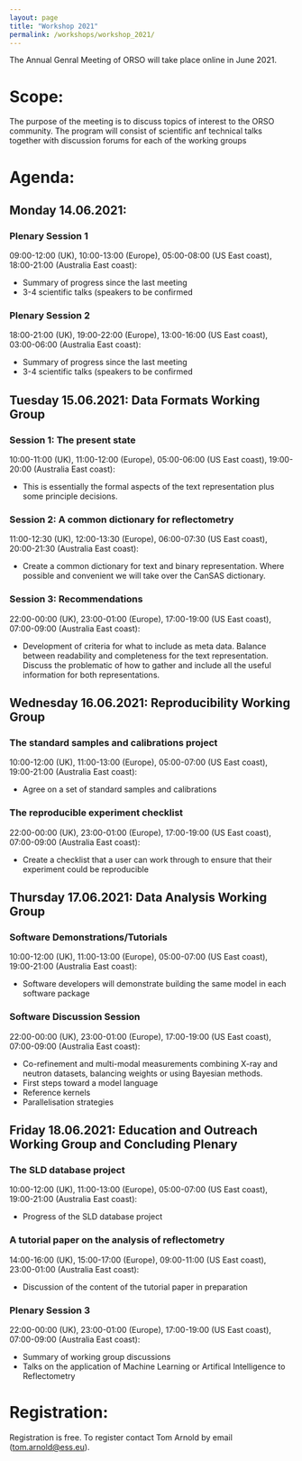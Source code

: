 ```yaml
---
layout: page
title: "Workshop 2021"
permalink: /workshops/workshop_2021/
---
```


The Annual Genral Meeting of ORSO will take place online in June 2021.

# Scope:

The purpose of the meeting is to discuss topics of interest to the ORSO community.
The program will consist of scientific anf technical talks together with discussion forums for each of the working groups

# Agenda:

## Monday 14.06.2021:
### Plenary Session 1
09:00-12:00 (UK), 10:00-13:00 (Europe), 05:00-08:00 (US East coast), 18:00-21:00 (Australia East coast):
- Summary of progress since the last meeting
- 3-4 scientific talks (speakers to be confirmed

### Plenary Session 2
18:00-21:00 (UK), 19:00-22:00 (Europe), 13:00-16:00 (US East coast), 03:00-06:00 (Australia East coast): 
- Summary of progress since the last meeting
- 3-4 scientific talks (speakers to be confirmed

## Tuesday 15.06.2021: Data Formats Working Group
### Session 1: The present state
10:00-11:00 (UK), 11:00-12:00 (Europe), 05:00-06:00 (US East coast), 19:00-20:00 (Australia East coast): 
- This is essentially the formal aspects of the text representation plus some principle decisions.

### Session 2: A common dictionary for reflectometry
11:00-12:30 (UK), 12:00-13:30 (Europe), 06:00-07:30 (US East coast), 20:00-21:30 (Australia East coast): 
- Create a common dictionary for text and binary representation. Where possible and convenient we will take over the CanSAS dictionary.

### Session 3: Recommendations
22:00-00:00 (UK), 23:00-01:00 (Europe), 17:00-19:00 (US East coast), 07:00-09:00 (Australia East coast): 
- Development of criteria for what to include as meta data. Balance between readability and completeness for the text representation. Discuss the problematic of how to gather and include all the useful information for both representations.

## Wednesday 16.06.2021: Reproducibility Working Group
### The standard samples and calibrations project
10:00-12:00 (UK), 11:00-13:00 (Europe), 05:00-07:00 (US East coast), 19:00-21:00 (Australia East coast): 
- Agree on a set of standard samples and calibrations

### The reproducible experiment checklist
22:00-00:00 (UK), 23:00-01:00 (Europe), 17:00-19:00 (US East coast), 07:00-09:00 (Australia East coast): 
- Create a checklist that a user can work through to ensure that their experiment could be reproducible

## Thursday 17.06.2021: Data Analysis Working Group
### Software Demonstrations/Tutorials
10:00-12:00 (UK), 11:00-13:00 (Europe), 05:00-07:00 (US East coast), 19:00-21:00 (Australia East coast): 
- Software developers will demonstrate building the same model in each software package

### Software Discussion Session 
22:00-00:00 (UK), 23:00-01:00 (Europe), 17:00-19:00 (US East coast), 07:00-09:00 (Australia East coast): 
- Co-refinement and multi-modal measurements combining X-ray and neutron datasets, balancing weights or using Bayesian methods.
- First steps toward a model language
- Reference kernels
- Parallelisation strategies

## Friday 18.06.2021: Education and Outreach Working Group and Concluding Plenary
### The SLD database project
10:00-12:00 (UK), 11:00-13:00 (Europe), 05:00-07:00 (US East coast), 19:00-21:00 (Australia East coast): 
- Progress of the SLD database project

### A tutorial paper on the analysis of reflectometry
14:00-16:00 (UK), 15:00-17:00 (Europe), 09:00-11:00 (US East coast), 23:00-01:00 (Australia East coast): 
- Discussion of the content of the tutorial paper in preparation

### Plenary Session 3
22:00-00:00 (UK), 23:00-01:00 (Europe), 17:00-19:00 (US East coast), 07:00-09:00 (Australia East coast): 
- Summary of working group discussions
- Talks on the application of Machine Learning or Artifical Intelligence to Reflectometry

# Registration:

Registration is free. To register contact Tom Arnold by email (tom.arnold@ess.eu).


